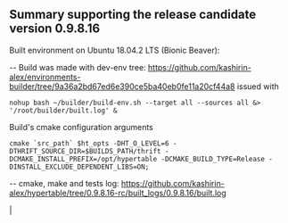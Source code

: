 Summary supporting the release candidate version 0.9.8.16
-
Built environment on Ubuntu 18.04.2 LTS (Bionic Beaver):

   -- Build was made with dev-env tree: https://github.com/kashirin-alex/environments-builder/tree/9a36a2bd67ed6e390ce5ba40eb0fe11a20cf44a8 
   issued with 
   	
    nohup bash ~/builder/build-env.sh --target all --sources all &> '/root/builder/built.log' &
    
   Build's cmake configuration arguments
   
    cmake `src_path` $ht_opts -DHT_O_LEVEL=6 -DTHRIFT_SOURCE_DIR=$BUILDS_PATH/thrift -DCMAKE_INSTALL_PREFIX=/opt/hypertable -DCMAKE_BUILD_TYPE=Release -DINSTALL_EXCLUDE_DEPENDENT_LIBS=ON;
    
   -- cmake, make and tests log: https://github.com/kashirin-alex/hypertable/tree/0.9.8.16-rc/built_logs/0.9.8.16/built.log
	
|
